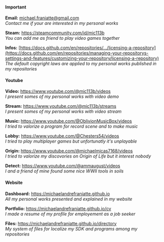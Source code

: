 ﻿  
  
#### Important  
  
**Email:** michael.franiatte@gmail.com  
*Contact me if your are interested in my personal works*  
  
**Steam:** https://steamcommunity.com/id/mic113b  
*You can add me as friend to play video games together*  
  
**Infos:** [https://docs.github.com/en/repositories/.../licensing-a-repository](https://docs.github.com/en/repositories/managing-your-repositorys-settings-and-features/customizing-your-repository/licensing-a-repository)  
*The default copyright laws are applied to my personal works published in my repositories*  
  
  
#### Youtube  
  
**Video:** https://www.youtube.com/@mic113b/videos  
*I present somes of my personal works with video demo*  
  
**Stream:** https://www.youtube.com/@mic113b/streams  
*I present somes of my personal works with video stream*  
  
**Music:** https://www.youtube.com/@OblivionMusicBox/videos  
*I tried to valorize a program for record scene and to make music*  
  
**Lobby:** https://www.youtube.com/@Chesters54/videos  
*I tried to play multiplayer games but unfortunatly it's unplayable*  
  
**Origin:** https://www.youtube.com/@michaelmicas7168/videos  
*I tried to valorize my discovories on Origin of Life but it interest nobody*  
  
**Detect:** https://www.youtube.com/@ammaugust/videos  
*I and a friend of mine found some nice WWII tools in soils*  
  
  
#### Website  
  
**Dashboard:** https://michaelandrefraniatte.github.io  
*All my personal works presented and explained in my website*  
  
**Portfolio:** https://michaelandrefraniatte.github.io/cv  
*I made a resume of my profile for employement as a job seeker*  
  
**Files:** https://michaelandrefraniatte.github.io/directory  
*My system of files for localize my SDK and programs among my repositories*  
  
  